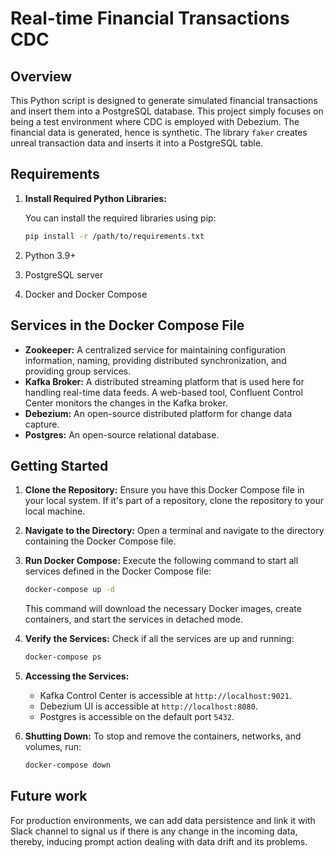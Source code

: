 # Real-time Financial Transactions CDC 

## Overview

This Python script is designed to generate simulated financial transactions and insert them into a PostgreSQL database. This project simply focuses on being a test environment where CDC is employed with Debezium. The financial data is generated, hence is synthetic. The library `faker` creates unreal transaction data and inserts it into a PostgreSQL table.

## Requirements
1. **Install Required Python Libraries:**

   You can install the required libraries using pip:

   ```bash
   pip install -r /path/to/requirements.txt
   ```
2. Python 3.9+
3. PostgreSQL server
4. Docker and Docker Compose

## Services in the Docker Compose File

- **Zookeeper:** A centralized service for maintaining configuration information, naming, providing distributed synchronization, and providing group services.
- **Kafka Broker:** A distributed streaming platform that is used here for handling real-time data feeds. A web-based tool, Confluent Control Center monitors the changes in the Kafka broker.
- **Debezium:** An open-source distributed platform for change data capture.
- **Postgres:** An open-source relational database.

## Getting Started

1. **Clone the Repository:**
   Ensure you have this Docker Compose file in your local system. If it's part of a repository, clone the repository to your local machine.

2. **Navigate to the Directory:**
   Open a terminal and navigate to the directory containing the Docker Compose file.

3. **Run Docker Compose:**
   Execute the following command to start all services defined in the Docker Compose file:

   ```bash
   docker-compose up -d
   ```

   This command will download the necessary Docker images, create containers, and start the services in detached mode.

4. **Verify the Services:**
   Check if all the services are up and running:

   ```bash
   docker-compose ps
   ```

5. **Accessing the Services:**
   - Kafka Control Center is accessible at `http://localhost:9021`.
   - Debezium UI is accessible at `http://localhost:8080`.
   - Postgres is accessible on the default port `5432`.

6. **Shutting Down:**
   To stop and remove the containers, networks, and volumes, run:

   ```bash
   docker-compose down
   ```

## Future work
For production environments, we can add data persistence and link it with Slack channel to signal us if there is any change in the incoming data, thereby, inducing prompt action dealing with data drift and its problems.
